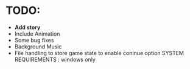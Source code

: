 # TODO:
 * **Add story** 
 * Include Animation
 * Some bug fixes 
 * Background Music
 * File handling to store game state to enable coninue option
SYSTEM REQUIREMENTS : windows only

